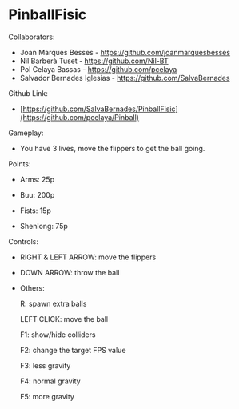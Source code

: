 # PinballFisic

Collaborators:
- Joan Marques Besses - https://github.com/joanmarquesbesses
- Nil Barberà Tuset - https://github.com/Nil-BT
- Pol Celaya Bassas - https://github.com/pcelaya
- Salvador Bernades Iglesias - https://github.com/SalvaBernades

Github Link:
- [https://github.com/SalvaBernades/PinballFisic](https://github.com/pcelaya/Pinball)

Gameplay:

- You have 3 lives, move the flippers to get the ball going.

Points:

 - Arms: 25p

 - Buu: 200p

 - Fists: 15p

 - Shenlong: 75p 

Controls:
 
 - RIGHT & LEFT ARROW: move the flippers
 
 - DOWN ARROW: throw the ball
 
 
 - Others:

   R: spawn extra balls

   LEFT CLICK: move the ball

   F1: show/hide colliders

   F2: change the target FPS value

   F3: less gravity

   F4: normal gravity

   F5: more gravity


